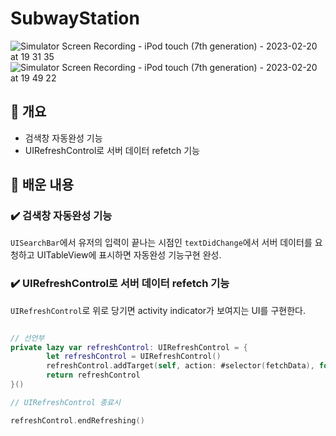 # SubwayStation

![Simulator Screen Recording - iPod touch (7th generation) - 2023-02-20 at 19 31 35](https://user-images.githubusercontent.com/42196410/220082179-167f5f78-5414-4004-a073-754e47c790d3.gif)
![Simulator Screen Recording - iPod touch (7th generation) - 2023-02-20 at 19 49 22](https://user-images.githubusercontent.com/42196410/220084666-9a07530e-2387-4a98-b389-295bfd878377.gif)



## 🧩 개요

- 검색창 자동완성 기능
- UIRefreshControl로 서버 데이터 refetch 기능

## 🤔 배운 내용

### ✔️ 검색창 자동완성 기능

`UISearchBar`에서 유저의 입력이 끝나는 시점인 `textDidChange`에서 서버 데이터를 요청하고 UITableView에 표시하면 자동완성 기능구현 완성.

### ✔️ UIRefreshControl로 서버 데이터 refetch 기능

`UIRefreshControl`로 위로 당기면 activity indicator가 보여지는 UI를 구현한다.

```swift

// 선언부
private lazy var refreshControl: UIRefreshControl = {
        let refreshControl = UIRefreshControl()
        refreshControl.addTarget(self, action: #selector(fetchData), for: .valueChanged)
        return refreshControl
}()

// UIRefreshControl 종료시

refreshControl.endRefreshing()

```
